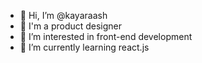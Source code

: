- 👋 Hi, I’m @kayaraash
- 💼 I'm a product designer
- 👀 I’m interested in front-end development
- 🌱 I’m currently learning react.js

<!---
kayaraash/kayaraash is a ✨ special ✨ repository because its `README.md` (this file) appears on your GitHub profile.
You can click the Preview link to take a look at your changes.
--->
